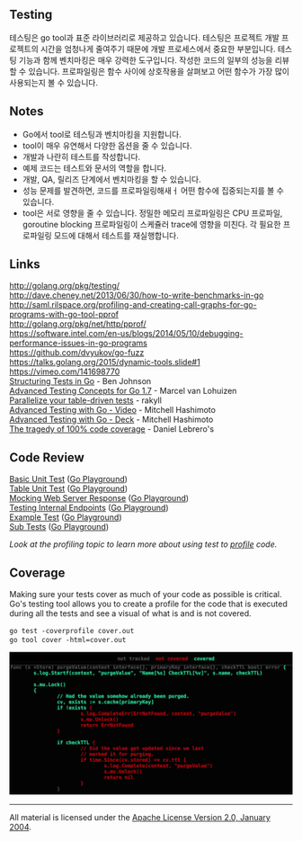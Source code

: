 ## Testing

테스팅은 go tool과 표준 라이브러리로 제공하고 있습니다. 테스팅은 프로젝트 개발 프로젝트의 시간을 엄청나게 줄여주기 때문에 개발 프로세스에서 중요한 부분입니다. 테스팅 기능과 함께 벤치마킹은 매우 강력한 도구입니다. 작성한 코드의 일부의 성능을 리뷰할 수 있습니다. 프로파일링은 함수 사이에 상호작용을 살펴보고 어떤 함수가 가장 많이 사용되는지 볼 수 있습니다.

## Notes

* Go에서 tool로 테스팅과 벤치마킹을 지원합니다.
* tool이 매우 유연해서 다양한 옵션을 줄 수 있습니다.
* 개발과 나란히 테스트를 작성합니다.
* 예제 코드는 테스트와 문서의 역할을 합니다.
* 개발, QA, 릴리즈 단계에서 벤치마킹을 할 수 있습니다.
* 성능 문제를 발견하면, 코드를 프로파일링해새ㅓ 어떤 함수에 집중되는지를 볼 수 있습니다.
* tool은 서로 영향을 줄 수 있습니다. 정밀한 메모리 프로파일링은 CPU 프로파일, goroutine blocking 프로파일링이 스케쥴러 trace에 영향을 미친다. 각 필요한 프로파일링 모드에 대해서 테스트를 재실행합니다.

## Links

http://golang.org/pkg/testing/  
http://dave.cheney.net/2013/06/30/how-to-write-benchmarks-in-go  
http://saml.rilspace.org/profiling-and-creating-call-graphs-for-go-programs-with-go-tool-pprof  
http://golang.org/pkg/net/http/pprof/  
https://software.intel.com/en-us/blogs/2014/05/10/debugging-performance-issues-in-go-programs  
https://github.com/dvyukov/go-fuzz  
https://talks.golang.org/2015/dynamic-tools.slide#1  
https://vimeo.com/141698770  
[Structuring Tests in Go](https://medium.com/@benbjohnson/structuring-tests-in-go-46ddee7a25c#.b2m3nziyb) - Ben Johnson  
[Advanced Testing Concepts for Go 1.7](https://speakerdeck.com/mpvl/advanced-testing-concepts-for-go-1-dot-7) - Marcel van Lohuizen  
[Parallelize your table-driven tests](http://golang.rakyll.org/parallelize-test-tables/) - rakyll  
[Advanced Testing with Go - Video](https://www.youtube.com/shared?ci=LARb45o5TpA) - Mitchell Hashimoto  
[Advanced Testing with Go - Deck](https://speakerdeck.com/mitchellh/advanced-testing-with-go) - Mitchell Hashimoto  
[The tragedy of 100% code coverage](http://labs.ig.com/code-coverage-100-percent-tragedy) - Daniel Lebrero's  

## Code Review

[Basic Unit Test](example1/example1_test.go) ([Go Playground](https://play.golang.org/p/bYkkr3uQcp))  
[Table Unit Test](example2/example2_test.go) ([Go Playground](https://play.golang.org/p/hhavdseEPj))  
[Mocking Web Server Response](example3/example3_test.go) ([Go Playground](https://play.golang.org/p/JJ_2VIL_R6))  
[Testing Internal Endpoints](example4/handlers/handlers_test.go) ([Go Playground](https://play.golang.org/p/HwuD-eNAOg))  
[Example Test](example4/handlers/handlers_example_test.go) ([Go Playground](https://play.golang.org/p/6V2J5gr7GC))  
[Sub Tests](example5/example5_test.go) ([Go Playground](https://play.golang.org/p/d4ZVYkZUGr))  

_Look at the profiling topic to learn more about using test to [profile](../profiling) code._

## Coverage

Making sure your tests cover as much of your code as possible is critical. Go's testing tool allows you to create a profile for the code that is executed during all the tests and see a visual of what is and is not covered.

	go test -coverprofile cover.out
	go tool cover -html=cover.out

![figure1](testing_coverage.png)
___
All material is licensed under the [Apache License Version 2.0, January 2004](http://www.apache.org/licenses/LICENSE-2.0).
